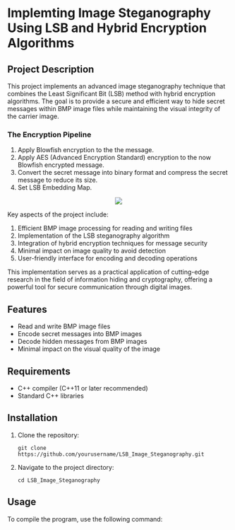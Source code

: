 # Implemting Image Steganography Using LSB and Hybrid Encryption Algorithms

## Project Description

This project implements an advanced image steganography technique that combines the Least Significant Bit (LSB) method with hybrid encryption algorithms. The goal is to provide a secure and efficient way to hide secret messages within BMP image files while maintaining the visual integrity of the carrier image.

### The Encryption Pipeline
1. Apply Blowfish encryption to the the message.
2. Apply AES (Advanced Encryption Standard) encryption to the now Blowfish encrypted message.
3. Convert the secret message into binary format and compress the secret message to reduce its size.
4. Set LSB Embedding Map.

<p align="center">
  <img src="https://www.mdpi.com/applsci/applsci-13-11771/article_deploy/html/images/applsci-13-11771-g001-550.jpg" />
</p>

Key aspects of the project include:

1. Efficient BMP image processing for reading and writing files
2. Implementation of the LSB steganography algorithm
3. Integration of hybrid encryption techniques for message security
4. Minimal impact on image quality to avoid detection
5. User-friendly interface for encoding and decoding operations

This implementation serves as a practical application of cutting-edge research in the field of information hiding and cryptography, offering a powerful tool for secure communication through digital images.

## Features

- Read and write BMP image files
- Encode secret messages into BMP images
- Decode hidden messages from BMP images
- Minimal impact on the visual quality of the image

## Requirements

- C++ compiler (C++11 or later recommended)
- Standard C++ libraries

## Installation

1. Clone the repository:
   ```
   git clone https://github.com/yourusername/LSB_Image_Steganography.git
   ```
2. Navigate to the project directory:
   ```
   cd LSB_Image_Steganography
   ```

## Usage

To compile the program, use the following command:
